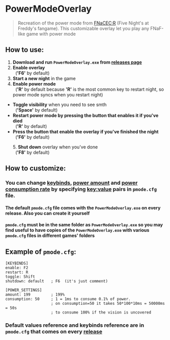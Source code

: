 # PowerModeOverlay
> Recreation of the power mode from [FNaCEC:R](https://gamejolt.com/games/fnacecr/563650) (Five Night's at Freddy's fangame). This customizable overlay let you play any FNaF-like game with power mode

## How to use:
<ol>
  <li><b>Download and run <code>PowerModeOverlay.exe</code> from <a href="https://github.com/sensod9/PowerModeOverlay/releases">releases page</a></b></li>
  <li><b>Enable overlay</b><br />&nbsp;&nbsp;(<b>'F6'</b> by default)</li>
  <li><b>Start a new night</b> in the game</li>
  <li><b>Enable power mode</b><br />&nbsp;&nbsp;(<b>'R'</b> by default because <b>'R'</b> is the most common key to restart night, so power mode syncs when you restart night)</li>
</ol>
<ul>
  <li><b>Toggle visibility</b> when you need to see smth<br />&nbsp;&nbsp;(<b>'Space'</b> by default)</li>
  <li><b>Restart power mode by pressing the button that enables it if you've died</b><br />&nbsp;&nbsp;(<b>'R'</b> by default)</li>
  <li><b>Press the button that enable the overlay if you've finished the night</b><br />&nbsp;&nbsp;(<b>'F6'</b> by default)</li>
</ul>
<ol>
5. <b>Shut down</b> overlay when you've done<br />&nbsp;&nbsp;(<b>'F8'</b> by default)
</ol>

## How to customize:
### You can change **<ins>keybinds</ins>**, **<ins>power amount</ins>** and **<ins>power consumption rate</ins>** by specifying **<ins>key:value</ins>** pairs in `pmode.cfg` file.
#### The default `pmode.cfg` file comes with the `PowerModeOverlay.exe` on every release. Also you can create it yourself
#### `pmode.cfg` must be in the same folder as `PowerModeOverlay.exe` so you may find useful to have copies of the `PowerModeOverlay.exe` with various `pmode.cfg` files in different games' folders
## Example of `pmode.cfg`:
```
[KEYBINDS]
enable: F2
restart: R
toggle: Shift
shutdown: default   ; F6  (it's just comment)

[POWER_SETTINGS]
amount: 199     	; 199%
consumption: 50 	; 1 = 1ms to consume 0.1% of power. 
                 	; on consumption=50 it takes 50*100*10ms = 50000ms = 50s
               	 	; to consume 100% if the vision is uncovered
```
### Default values reference and keybinds reference are in `pmode.cfg` that comes on every [release](https://github.com/sensod9/PowerModeOverlay/releases)
